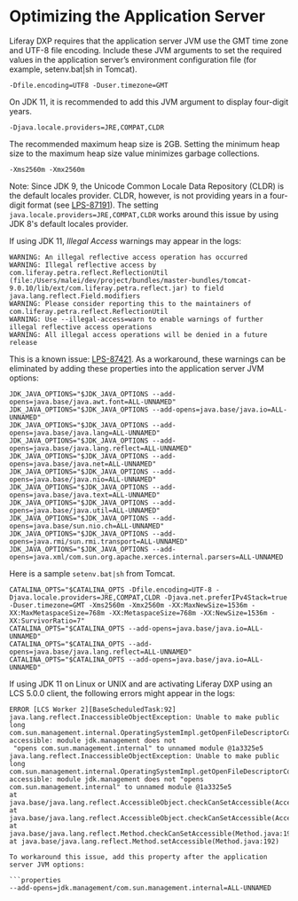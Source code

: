 # Optimizing the Application Server

Liferay DXP requires that the application server JVM use the GMT time zone and UTF-8 file encoding. Include these JVM arguments to set the required values in the application server’s environment configuration file (for example, setenv.bat|sh in Tomcat).

`-Dfile.encoding=UTF8 -Duser.timezone=GMT`

On JDK 11, it is recommended to add this JVM argument to display four-digit years.

`-Djava.locale.providers=JRE,COMPAT,CLDR`

The recommended maximum heap size is 2GB. Setting the minimum heap size to the maximum heap size value minimizes garbage collections.

`-Xms2560m -Xmx2560m`

Note: Since JDK 9, the Unicode Common Locale Data Repository (CLDR) is the default locales provider. CLDR, however, is not providing years in a four-digit format (see [LPS-87191](https://issues.liferay.com/browse/LPS-87191)). The setting `java.locale.providers=JRE,COMPAT,CLDR` works around this issue by using JDK 8's default locales provider.

If using JDK 11, _Illegal Access_ warnings may appear in the logs:

```message
WARNING: An illegal reflective access operation has occurred
WARNING: Illegal reflective access by com.liferay.petra.reflect.ReflectionUtil (file:/Users/malei/dev/project/bundles/master-bundles/tomcat-9.0.10/lib/ext/com.liferay.petra.reflect.jar) to field java.lang.reflect.Field.modifiers
WARNING: Please consider reporting this to the maintainers of com.liferay.petra.reflect.ReflectionUtil
WARNING: Use --illegal-access=warn to enable warnings of further illegal reflective access operations
WARNING: All illegal access operations will be denied in a future release
```

This is a known issue: [LPS-87421](https://issues.liferay.com/browse/LPS-87421). As a workaround, these warnings can be eliminated by adding these properties into the application server JVM options:

```properties
JDK_JAVA_OPTIONS="$JDK_JAVA_OPTIONS --add-opens=java.base/java.awt.font=ALL-UNNAMED"
JDK_JAVA_OPTIONS="$JDK_JAVA_OPTIONS --add-opens=java.base/java.io=ALL-UNNAMED"
JDK_JAVA_OPTIONS="$JDK_JAVA_OPTIONS --add-opens=java.base/java.lang=ALL-UNNAMED"
JDK_JAVA_OPTIONS="$JDK_JAVA_OPTIONS --add-opens=java.base/java.lang.reflect=ALL-UNNAMED"
JDK_JAVA_OPTIONS="$JDK_JAVA_OPTIONS --add-opens=java.base/java.net=ALL-UNNAMED"
JDK_JAVA_OPTIONS="$JDK_JAVA_OPTIONS --add-opens=java.base/java.nio=ALL-UNNAMED"
JDK_JAVA_OPTIONS="$JDK_JAVA_OPTIONS --add-opens=java.base/java.text=ALL-UNNAMED"
JDK_JAVA_OPTIONS="$JDK_JAVA_OPTIONS --add-opens=java.base/java.util=ALL-UNNAMED"
JDK_JAVA_OPTIONS="$JDK_JAVA_OPTIONS --add-opens=java.base/sun.nio.ch=ALL-UNNAMED"
JDK_JAVA_OPTIONS="$JDK_JAVA_OPTIONS --add-opens=java.rmi/sun.rmi.transport=ALL-UNNAMED"
JDK_JAVA_OPTIONS="$JDK_JAVA_OPTIONS --add-opens=java.xml/com.sun.org.apache.xerces.internal.parsers=ALL-UNNAMED
```

Here is a sample `setenv.bat|sh` from Tomcat.

```properties
CATALINA_OPTS="$CATALINA_OPTS -Dfile.encoding=UTF-8 -Djava.locale.providers=JRE,COMPAT,CLDR -Djava.net.preferIPv4Stack=true -Duser.timezone=GMT -Xms2560m -Xmx2560m -XX:MaxNewSize=1536m -XX:MaxMetaspaceSize=768m -XX:MetaspaceSize=768m -XX:NewSize=1536m -XX:SurvivorRatio=7"
CATALINA_OPTS="$CATALINA_OPTS --add-opens=java.base/java.io=ALL-UNNAMED"
CATALINA_OPTS="$CATALINA_OPTS --add-opens=java.base/java.lang.reflect=ALL-UNNAMED"
CATALINA_OPTS="$CATALINA_OPTS --add-opens=java.base/java.io=ALL-UNNAMED"
```

If using JDK 11 on Linux or UNIX and are activating Liferay DXP using an LCS 5.0.0 client, the following errors might appear in the logs:

```properties
ERROR [LCS Worker 2][BaseScheduledTask:92] java.lang.reflect.InaccessibleObjectException: Unable to make public long com.sun.management.internal.OperatingSystemImpl.getOpenFileDescriptorCount() accessible: module jdk.management does not
 "opens com.sun.management.internal" to unnamed module @1a3325e5
java.lang.reflect.InaccessibleObjectException: Unable to make public long com.sun.management.internal.OperatingSystemImpl.getOpenFileDescriptorCount() accessible: module jdk.management does not "opens com.sun.management.internal" to unnamed module @1a3325e5
at java.base/java.lang.reflect.AccessibleObject.checkCanSetAccessible(AccessibleObject.java:
at java.base/java.lang.reflect.AccessibleObject.checkCanSetAccessible(AccessibleObject.java:
at java.base/java.lang.reflect.Method.checkCanSetAccessible(Method.java:198)
at java.base/java.lang.reflect.Method.setAccessible(Method.java:192)

To workaround this issue, add this property after the application server JVM options:

```properties
--add-opens=jdk.management/com.sun.management.internal=ALL-UNNAMED
```
